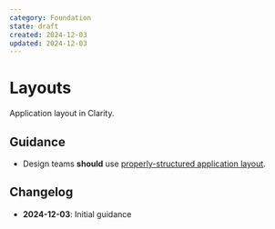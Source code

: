 ```yaml
---
category: Foundation
state: draft
created: 2024-12-03
updated: 2024-12-03
---
```


# Layouts

Application layout in Clarity.

## Guidance

- Design teams **should** use [properly-structured application layout](https://clarity.design/documentation/app-layout).

## Changelog

- **2024-12-03**: Initial guidance
